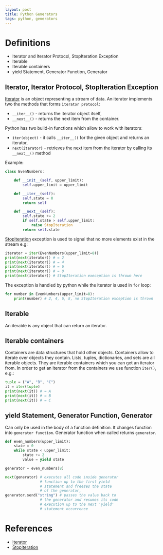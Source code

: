 ```yaml
---
layout: post
title: Python Generators
tags: python, generators
---
```


# Definitions

- Iterator and Iterator Protocol, StopIteration Exception
- Iterable
- Iterable containers
- yield Statement, Generator Function, Generator

## Iterator, Iterator Protocol, StopIteration Exception

[Iterator](https://docs.python.org/3/glossary.html#term-iterator) is an object representing a stream of data. An iterator implements two the methods that forms `iterator protocol`:
- `__iter__()` - returns the iterator object itself, 
- `__next__()` - returns the next item from the container.

Python has two build-in functions which allow to work with iterators:
- `iter(object)` - it calls `__iter__()` for the given object and returns an iterator, 
- `next(iterator)` - retrieves the next item from the iterator by calling its `__next__()` method

Example:
```python
class EvenNumbers:

    def __init__(self, upper_limit):
        self.upper_limit = upper_limit

    def __iter__(self):
        self.state = 0
        return self

    def __next__(self):
        self.state += 2
        if self.state > self.upper_limit:
            raise StopIteration
        return self.state
```
[StopIteration](https://docs.python.org/3/library/exceptions.html#StopIteration) exception is used to signal that no more elements exist in the stream e.g:
```python
iterator = iter(EvenNumbers(upper_limit=8))
print(next(iterator)) # = 2
print(next(iterator)) # = 4
print(next(iterator)) # = 6
print(next(iterator)) # = 8
print(next(iterator)) # StopIteration exeception is thrown here
``` 
The exception is handled by python while the iterator is used in `for` loop:
```python
for number in EvenNumbers(upper_limit=8):
    print(number) # 2, 4, 6, 8, no StopIteration exception is thrown
``` 

## Iterable
An iterable is any object that can return an iterator.

## Iterable containers

Containers are data structures that hold other objects. Containers allow to iterate over 
objects they contain. Lists, tuples, dictionaries, and sets are all iterable objects. 
They are iterable containers which you can get an iterator from. In order to get an 
iterator from the containers we use function `iter()`, e.g.:

```python
tuple = ("A", "B", "C")
it = iter(tuple)
print(next(it)) # = A
print(next(it)) # = B
print(next(it)) # = C
``` 

## yield Statement, Generator Function, Generator

Can only be used in the body of a function definition. It changes function into `generator function`.
Generator function when called returns `generator`.   

```python
def even_numbers(upper_limit):
    state = 0
    while state < upper_limit:
        state += 2
        value = yield state

generator = even_numbers(8) 

next(generator) # executes all code inside generator 
                # function up to the first yield 
                # statement and freezes the state 
                # of the generator, 
generator.send("string") # passes the value back to 
                # the generator and resumes its code 
                # execution up to the next 'yield' 
                # statement occurrence  
```

# References

- [Iterator](https://docs.python.org/3/glossary.html#term-iterator)
- [StopIteration](https://docs.python.org/3/library/exceptions.html#StopIteration)

